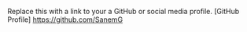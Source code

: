 Replace this with a link to your a GitHub or social media profile.
[GitHub Profile] https://github.com/SanemG

